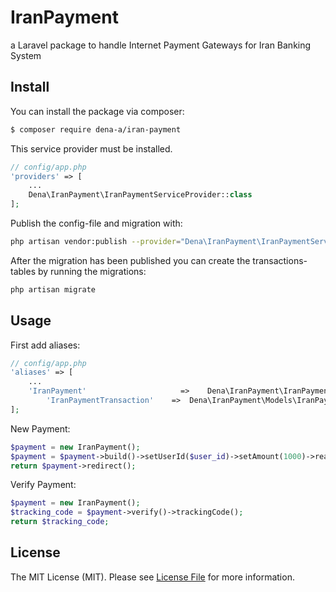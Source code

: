 # IranPayment
a Laravel package to handle Internet Payment Gateways for Iran Banking System

## Install

You can install the package via composer:
``` bash
$ composer require dena-a/iran-payment
```

This service provider must be installed.
```php
// config/app.php
'providers' => [
    ...
    Dena\IranPayment\IranPaymentServiceProvider::class
];
```

Publish the config-file and migration with:
```bash
php artisan vendor:publish --provider="Dena\IranPayment\IranPaymentServiceProvider"
```
After the migration has been published you can create the transactions-tables by
running the migrations:
```bash
php artisan migrate
```

## Usage

First add aliases:
```php
// config/app.php
'aliases' => [
    ...
    'IranPayment'				      =>	Dena\IranPayment\IranPayment::class,
		'IranPaymentTransaction'	=>	Dena\IranPayment\Models\IranPaymentTransaction::class,
];
```

New Payment:
```php
$payment = new IranPayment();
$payment = $payment->build()->setUserId($user_id)->setAmount(1000)->ready();
return $payment->redirect();
```

Verify Payment:
```php
$payment = new IranPayment();
$tracking_code = $payment->verify()->trackingCode();
return $tracking_code;
```

## License

The MIT License (MIT). Please see [License File](LICENSE.md) for more information.
